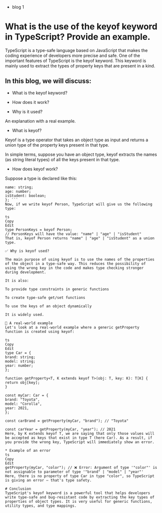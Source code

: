 * blog 1
# What is the use of the keyof keyword in TypeScript? Provide an example.

TypeScript is a type-safe language based on JavaScript that makes the coding experience of developers more precise and safe. One of the important features of TypeScript is the keyof keyword. This keyword is mainly used to extract the types of property keys that are present in a kind.

## In this blog, we will discuss:

- What is the keyof keyword?

- How does it work?

- Why is it used?

An explanation with a real example.

- What is keyof?

Keyof is a type operator that takes an object type as input and returns a union type of the property keys present in that type.

In simple terms, suppose you have an object type, keyof extracts the names (as string literal types) of all the keys present in that type.

- How does keyof work?

Suppose a type is declared like this:

``` type Person = {
name: string;
age: number;
isStudent: boolean;
}; ```
Now, if we write keyof Person, TypeScript will give us the following type:

ts
Copy
Edit
type PersonKeys = keyof Person;
// PersonKeys will have the value: "name" | "age" | "isStudent"
That is, keyof Person returns "name" | "age" | "isStudent" as a union type.

✅ Why is keyof used?

The main purpose of using keyof is to use the names of the properties of the object in a type-safe way. This reduces the possibility of using the wrong key in the code and makes type checking stronger during development.

It is also:

To provide type constraints in generic functions

To create type-safe get/set functions

To use the keys of an object dynamically

It is widely used.

🧪 A real-world example
Let's look at a real-world example where a generic getProperty function is created using keyof:

ts
Copy
Edit
type Car = {
brand: string;
model: string;
year: number;
};

function getProperty<T, K extends keyof T>(obj: T, key: K): T[K] {
return obj[key];
}

const myCar: Car = {
brand: "Toyota",
model: "Corolla",
year: 2021,
};

const carBrand = getProperty(myCar, "brand"); // "Toyota"

const carYear = getProperty(myCar, "year"); // 2021
Here, by K extends keyof T, we are saying that only those values ​​will be accepted as keys that exist in type T (here Car). As a result, if you provide the wrong key, TypeScript will immediately show an error.

* Example of an error
ts
Copy
Edit
getProperty(myCar, "color"); // ❌ Error: Argument of type '"color"' is not assignable to parameter of type '"brand" | "model" | "year"'
Here, there is no property of type Car in type "color", so TypeScript is giving an error — that's type safety.

# Conclusion
TypeScript's keyof keyword is a powerful tool that helps developers write type-safe and bug-resistant code by extracting the key types of properties of object types. It is very useful for generic functions, utility types, and type mappings.